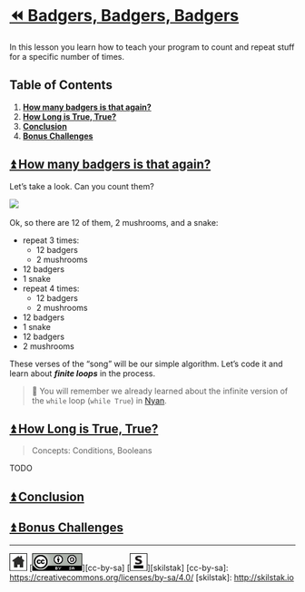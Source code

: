# [⏪ Badgers, Badgers, Badgers](/README.md)

In this lesson you learn how to teach your program to count and 
repeat stuff for a specific number of times.

## Table of Contents

1. [**How many badgers is that again?**](#user-content--how-many-badgers-is-that-again)
2. [**How Long is True, True?**](#user-content--how-long-is-true-true)
3. [**Conclusion**](#user-content--conclusion)
4. [**Bonus Challenges**](#user-content--bonus-challenges)

## [⏫ How many badgers is that again?](#)

Let’s take a look. Can you count them?

[![](/assets/badgers.gif)](https://youtu.be/EIyixC9NsLI)

Ok, so there are 12 of them, 2 mushrooms, and a snake:

* repeat 3 times:
  * 12 badgers
  * 2 mushrooms
* 12 badgers
* 1 snake
* repeat 4 times:
  * 12 badgers
  * 2 mushrooms
* 12 badgers
* 1 snake
* 12 badgers
* 2 mushrooms

These verses of the “song” will be our simple algorithm. Let’s code it
and learn about ***finite loops*** in the process.

> 💬 You will remember we already learned about the
> infinite version of the `while` loop (`while True`) in
> [Nyan](/nyan/README.md). 

## [⏫ How Long is True, True?](#)

> Concepts: Conditions, Booleans 

TODO

## [⏫ Conclusion](#)

## [⏫ Bonus Challenges](#)

---
[![home](/assets/home-bw.png)](/README.md)
[![cc-by-sa](/assets/cc-by-sa.png)][cc-by-sa]
[![skilstak](/assets/skilstak-logo-bw.png)][skilstak]
[cc-by-sa]: https://creativecommons.org/licenses/by-sa/4.0/
[skilstak]: http://skilstak.io

